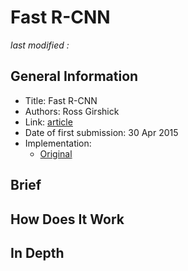 # Fast R-CNN

_last modified :_

## General Information

- Title: Fast R-CNN
- Authors: Ross Girshick
- Link: [article](https://arxiv.org/abs/1504.08083)
- Date of first submission: 30 Apr 2015
- Implementation:
    - [Original](https://github.com/rbgirshick/fast-rcnn)

## Brief


## How Does It Work


## In Depth
